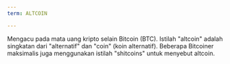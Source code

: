 ```yaml
---
term: ALTCOIN

---
```

Mengacu pada mata uang kripto selain Bitcoin (BTC). Istilah "altcoin" adalah singkatan dari "alternatif" dan "coin" (koin alternatif). Beberapa Bitcoiner maksimalis juga menggunakan istilah "shitcoins" untuk menyebut altcoin.